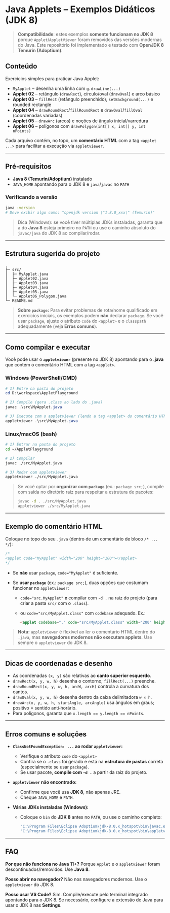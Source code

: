 # Java Applets – Exemplos Didáticos (JDK 8)

> **Compatibilidade**: estes exemplos **somente funcionam no JDK 8** porque `Applet`/`AppletViewer` foram removidos das versões modernas do Java. Este repositório foi implementado e testado com **OpenJDK 8 Temurin (Adoptium)**.

## Conteúdo

Exercícios simples para praticar Java Applet:

* `MyApplet` – desenha uma linha com `g.drawLine(...)`
* **Applet 02** – retângulo (`drawRect`), círculo/oval (`drawOval`) e arco básico
* **Applet 03** – `fillRect` (retângulo preenchido), `setBackground(...)` e rounded rectangle
* **Applet 04** – `drawRoundRect`/`fillRoundRect` e `drawOval`/`fillOval` (coordenadas variadas)
* **Applet 05** – `drawArc` (arcos) e noções de ângulo inicial/varredura
* **Applet 06** – polígonos com `drawPolygon(int[] x, int[] y, int nPoints)`

Cada arquivo contém, no topo, um **comentário HTML** com a tag `<applet ...>` para facilitar a execução via `appletviewer`.

---

## Pré‑requisitos

* **Java 8 (Temurin/Adoptium)** instalado
* `JAVA_HOME` apontando para o JDK 8 e `java`/`javac` no `PATH`

### Verificando a versão

```bash
java -version
# Deve exibir algo como: "openjdk version \"1.8.0_xxx\" (Temurin)"
```

> Dica (Windows): se você tiver múltiplas JDKs instaladas, garanta que a do **Java 8** esteja primeiro no `PATH` ou use o caminho absoluto do `javac/java` do JDK 8 ao compilar/rodar.

---

## Estrutura sugerida do projeto

```
.
├─ src/
│  ├─ MyApplet.java
│  ├─ Applet02.java
│  ├─ Applet03.java
│  ├─ Applet04.java
│  ├─ Applet05.java
│  └─ Applet06_Polygon.java
└─ README.md
```

> **Sobre `package`:** Para evitar problemas de rota/nome qualificado em exercícios iniciais, os exemplos podem **não** declarar `package`. Se você usar `package`, ajuste o atributo `code` do `<applet>` e o `classpath` adequadamente (veja **Erros comuns**).

---

## Como compilar e executar

Você pode usar o **`appletviewer`** (presente no JDK 8) apontando para o **.java** que contém o comentário HTML com a tag `<applet>`.

### Windows (PowerShell/CMD)

```powershell
# 1) Entre na pasta do projeto
cd D:\workspace\AppletPlayground

# 2) Compile (gera .class ao lado do .java)
javac .\src\MyApplet.java

# 3) Execute com o appletviewer (lendo a tag <applet> do comentário HTML)
appletviewer .\src\MyApplet.java
```

### Linux/macOS (bash)

```bash
# 1) Entrar na pasta do projeto
cd ~/AppletPlayground

# 2) Compilar
javac ./src/MyApplet.java

# 3) Rodar com appletviewer
appletviewer ./src/MyApplet.java
```

> Se você optar por **organizar com `package`** (ex.: `package src;`), compile com saída no diretório raiz para respeitar a estrutura de pacotes:
>
> ```bash
> javac -d . ./src/MyApplet.java
> appletviewer ./src/MyApplet.java
> ```

---

## Exemplo do comentário HTML

Coloque no topo do seu `.java` (dentro de um comentário de bloco `/* ... */`):

```java
/*
<applet code="MyApplet" width="200" height="100"></applet>
*/
```

* Se **não** usar `package`, `code="MyApplet"` é suficiente.
* Se **usar `package`** (ex.: `package src;`), duas opções que costumam funcionar no `appletviewer`:

  * `code="src.MyApplet"` **e** compilar com `-d .` na raiz do projeto (para criar a pasta `src/` com o `.class`).
  * ou `code="src/MyApplet.class"` com `codebase` adequado. Ex.:

    ```html
    <applet codebase="." code="src/MyApplet.class" width="200" height="100"></applet>
    ```

> **Nota:** `appletviewer` é flexível ao ler o comentário HTML dentro do `.java`, mas **navegadores modernos não executam applets**. Use sempre o `appletviewer` do JDK 8.

---

## Dicas de coordenadas e desenho

* As coordenadas `(x, y)` são relativas ao **canto superior esquerdo**.
* `drawRect(x, y, w, h)` desenha o contorno; `fillRect(...)` preenche.
* `drawRoundRect(x, y, w, h, arcW, arcH)` controla a curvatura dos cantos.
* `drawOval(x, y, w, h)` desenha dentro da caixa delimitadora `w × h`.
* `drawArc(x, y, w, h, startAngle, arcAngle)` usa ângulos em graus; positivo = sentido anti‑horário.
* Para polígonos, garanta que `x.length == y.length == nPoints`.

---

## Erros comuns e soluções

* **`ClassNotFoundException: ...` ao rodar `appletviewer`:**

  * Verifique o atributo `code` do `<applet>`
  * Confira se o `.class` foi gerado e está na **estrutura de pastas** correta (especialmente se usar `package`).
  * Se usar pacote, **compile com `-d .`** a partir da raiz do projeto.

* **`appletviewer` não encontrado:**

  * Confirme que você usa **JDK 8**, não apenas JRE.
  * Cheque `JAVA_HOME` e `PATH`.

* **Várias JDKs instaladas (Windows):**

  * Coloque o `bin` do **JDK 8** antes no `PATH`, ou use o caminho completo:

    ```powershell
    "C:\Program Files\Eclipse Adoptium\jdk-8.0.x_hotspot\bin\javac.exe" .\src\MyApplet.java
    "C:\Program Files\Eclipse Adoptium\jdk-8.0.x_hotspot\bin\appletviewer.exe" .\src\MyApplet.java
    ```

---

## FAQ

**Por que não funciona no Java 11+?**
Porque `Applet` e o `appletviewer` foram descontinuados/removidos. Use **Java 8**.

**Posso abrir no navegador?**
Não nos navegadores modernos. Use o `appletviewer` do JDK 8.

**Posso usar VS Code?**
Sim. Compile/execute pelo terminal integrado apontando para o JDK 8. Se necessário, configure a extensão de Java para usar o JDK 8 nas **Settings**.
